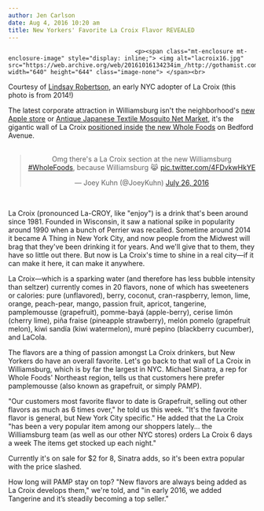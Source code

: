 ```yaml
---
author: Jen Carlson
date: Aug 4, 2016 10:20 am
title: New Yorkers' Favorite La Croix Flavor REVEALED
---
```


	
										<p><span class="mt-enclosure mt-enclosure-image" style="display: inline;"> <img alt="lacroix16.jpg" src="https://web.archive.org/web/20161016134234im_/http://gothamist.com/attachments/arts_jen/lacroix16.jpg" width="640" height="644" class="image-none"> </span><br>
<span class="photo_caption">Courtesy of <a href="https://web.archive.org/web/20161016134234/http://twitter.com/lindsayism">Lindsay Robertson</a>, an early NYC adopter of La Croix (this photo is from 2014!)</span></p>

<p>The latest corporate attraction in Williamsburg isn&apos;t the neighborhood&apos;s <a href="https://web.archive.org/web/20161016134234/http://gothamist.com/2016/07/28/photos_apple_store_wburg_brooklyn.php#photo-1">new Apple store</a> or <a href="https://web.archive.org/web/20161016134234/http://gothamist.com/2016/02/09/bburg_commodities_fetishized.php#photo-1">Antique Japanese Textile Mosquito Net Market</a>, it&apos;s the gigantic wall of La Croix <a href="https://web.archive.org/web/20161016134234/https://broadly.vice.com/en_us/article/portraits-of-brooklynites-flocking-to-massive-la-croix-wall-in-new-whole-foods">positioned inside</a> <a href="https://web.archive.org/web/20161016134234/http://gothamist.com/2016/07/25/photos_whole_foods_williamsburg.php#photo-1">the new Whole Foods</a> on Bedford Avenue. <br>
 <br>
</p><center><blockquote class="twitter-tweet" data-lang="en"><p lang="en" dir="ltr">Omg there&apos;s a La Croix section at the new Williamsburg <a href="https://web.archive.org/web/20161016134234/https://twitter.com/hashtag/WholeFoods?src=hash">#WholeFoods</a>, because Williamsburg &#x1F639; <a href="https://web.archive.org/web/20161016134234/https://t.co/4FDvkwHkYE">pic.twitter.com/4FDvkwHkYE</a></p>&#x2014; Joey Kuhn (@JoeyKuhn) <a href="https://web.archive.org/web/20161016134234/https://twitter.com/JoeyKuhn/status/758058922813120513">July 26, 2016</a></blockquote><br>
<script async src="//web.archive.org/web/20161016134234js_/http://platform.twitter.com/widgets.js" charset="utf-8"></script></center><p></p>

<p>La Croix (pronounced La-CROY, like &quot;enjoy&quot;) is a drink that&apos;s been around since 1981. Founded in Wisconsin, it saw a national spike in popularity around 1990 when a bunch of Perrier was recalled. Sometime around 2014 it became A Thing in New York City, and now people from the Midwest will brag that they&apos;ve been drinking it for years. And we&apos;ll give that to them, they have so little out there. But now is La Croix&apos;s time to shine in a real city&#x2014;if it can make it here, it can make it anywhere. </p>

<p>La Croix&#x2014;which is a sparking water (and therefore has less bubble intensity than seltzer) currently comes in 20 flavors, none of which has sweeteners or calories: pure (unflavored), berry, coconut, cran-raspberry, lemon, lime, orange, peach-pear, mango, passion fruit, apricot, tangerine, pamplemousse (grapefruit), pomme-bay&#xE1; (apple-berry), cerise lim&#xF3;n (cherry lime), pi&#xF1;a fraise (pineapple strawberry), mel&#xF3;n pomelo (grapefruit melon), kiwi sand&#xED;a (kiwi watermelon), mur&#xE9; pepino (blackberry cucumber), and LaCola.</p>

<p>The flavors are a thing of passion amongst La Croix drinkers, but New Yorkers do have an overall favorite. Let&apos;s go back to that wall of La Croix in Williamsburg, which is by far the largest in NYC. Michael Sinatra, a rep for Whole Foods&apos; Northeast region, tells us that customers here prefer pamplemousse (also known as grapefruit, or simply PAMP). </p>

<p>&quot;Our customers most favorite flavor to date is Grapefruit, selling out other flavors as much as 6 times over,&quot; he told us this week. &quot;It&apos;s the favorite flavor is general, but New York City specific.&quot; He added that the La Croix &quot;has been a very popular item among our shoppers lately... the Williamsburg team (as well as our other NYC stores) orders La Croix 6 days a week The items get stocked up each night.&quot;</p>

<p>Currently it&apos;s on sale for $2 for 8, Sinatra adds, so it&apos;s been extra popular with the price slashed. </p>

<p>How long will PAMP stay on top? &quot;New flavors are always being added as La Croix develops them,&quot; we&apos;re told, and &quot;in early 2016, we added Tangerine and it&#x2019;s steadily becoming a top seller.&quot;</p>					
										
									
				